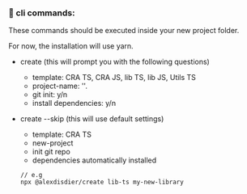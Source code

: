### 🚧 cli commands:

These commands should be executed inside your new project folder.

For now, the installation will use yarn.

- create (this will prompt you with the following questions)

  - template: CRA TS, CRA JS, lib TS, lib JS, Utils TS
  - project-name: ''.
  - git init: y/n
  - install dependencies: y/n

- create --skip (this will use default settings)

  - template: CRA TS
  - new-project
  - init git repo
  - dependencies automatically installed

  ```
  // e.g
  npx @alexdisdier/create lib-ts my-new-library
  ```
